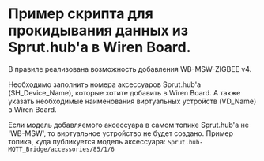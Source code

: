 # Пример скрипта для прокидывания данных из Sprut.hub'а в Wiren Board.

В правиле реализована возможность добавления WB-MSW-ZIGBEE v4.

Необходимо заполнить номера аксессуаров Sprut.hub'а (SH_Device_Name), которые хотите добавить в Wiren Board. А также указать необходимые наименования виртуальных устройств (VD_Name) в Wiren Board.

Если модель добавляемого аксессуара в самом топике Sprut.hub'а не 'WB-MSW', то виртуальное устройство не будет создано. Пример топика, куда публикуется модель аксессуара: `Sprut.hub-MQTT_Bridge/accessories/85/1/6`
